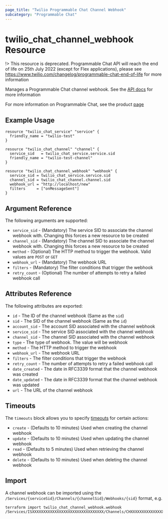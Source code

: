 ```yaml
---
page_title: "Twilio Programmable Chat Channel Webhook"
subcategory: "Programmable Chat"
---
```


# twilio_chat_channel_webhook Resource

!> This resource is deprecated. Programmable Chat API will reach the end of life on 25th July 2022 (except for Flex applications), please see <https://www.twilio.com/changelog/programmable-chat-end-of-life> for more information

Manages a Programmable Chat channel webhook. See the [API docs](https://www.twilio.com/docs/chat/rest/channel-webhook-resource) for more information

For more information on Programmable Chat, see the product [page](https://www.twilio.com/chat)

## Example Usage

```hcl
resource "twilio_chat_service" "service" {
  friendly_name = "twilio-test"
}

resource "twilio_chat_channel" "channel" {
  service_sid   = twilio_chat_service.service.sid
  friendly_name = "twilio-test-channel"
}

resource "twilio_chat_channel_webhook" "webhook" {
  service_sid = twilio_chat_service.service.sid
  channel_sid = twilio_chat_channel.channel.sid
  webhook_url = "http://localhost/new"
  filters     = ["onMessageSent"]
}
```

## Argument Reference

The following arguments are supported:

- `service_sid` - (Mandatory) The service SID to associate the channel webhook with. Changing this forces a new resource to be created
- `channel_sid` - (Mandatory) The channel SID to associate the channel webhook with. Changing this forces a new resource to be created
- `method` - (Optional) The HTTP method to trigger the webhook. Valid values are `POST` or `GET`
- `webhook_url` - (Mandatory) The webhook URL
- `filters` - (Mandatory) The filter conditions that trigger the webhook
- `retry_count` - (Optional) The number of attempts to retry a failed webhook call

## Attributes Reference

The following attributes are exported:

- `id` - The ID of the channel webhook (Same as the `sid`)
- `sid` - The SID of the channel webhook (Same as the `id`)
- `account_sid` - The account SID associated with the channel webhook
- `service_sid` - The service SID associated with the channel webhook
- `channel_sid` - The channel SID associated with the channel webhook
- `type` - The type of webhook. The value will be webhook
- `method` - The HTTP method to trigger the webhook
- `webhook_url` - The webhook URL
- `filters` - The filter conditions that trigger the webhook
- `retry_count` - The number of attempts to retry a failed webhook call
- `date_created` - The date in RFC3339 format that the channel webhook was created
- `date_updated` - The date in RFC3339 format that the channel webhook was updated
- `url` - The URL of the channel webhook

## Timeouts

The `timeouts` block allows you to specify [timeouts](https://www.terraform.io/docs/configuration/resources.html#timeouts) for certain actions:

- `create` - (Defaults to 10 minutes) Used when creating the channel webhook
- `update` - (Defaults to 10 minutes) Used when updating the channel webhook
- `read` - (Defaults to 5 minutes) Used when retrieving the channel webhook
- `delete` - (Defaults to 10 minutes) Used when deleting the channel webhook

## Import

A channel webhook can be imported using the `/Services/{serviceSid}/Channels/{channelSid}/Webhooks/{sid}` format, e.g.

```shell
terraform import twilio_chat_channel_webhook.webhook /Services/ISXXXXXXXXXXXXXXXXXXXXXXXXXXXXXXXX/Channels/CHXXXXXXXXXXXXXXXXXXXXXXXXXXXXXXXX/Webhooks/WHXXXXXXXXXXXXXXXXXXXXXXXXXXXXXXXX
```
